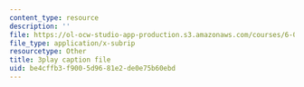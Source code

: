 ```yaml
---
content_type: resource
description: ''
file: https://ol-ocw-studio-app-production.s3.amazonaws.com/courses/6-042j-mathematics-for-computer-science-spring-2015/be4cffb3f9005d9681e2de0e75b60ebd_4dj1ogUwTEM.vtt
file_type: application/x-subrip
resourcetype: Other
title: 3play caption file
uid: be4cffb3-f900-5d96-81e2-de0e75b60ebd
---
```

